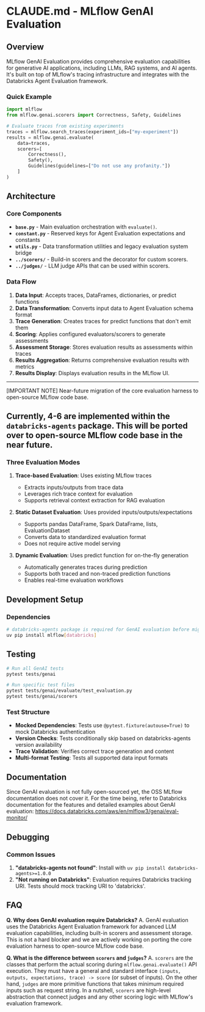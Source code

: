 # CLAUDE.md - MLflow GenAI Evaluation

## Overview

MLflow GenAI Evaluation provides comprehensive evaluation capabilities for generative AI applications, including LLMs, RAG systems, and AI agents. It's built on top of MLflow's tracing infrastructure and integrates with the Databricks Agent Evaluation framework.

### Quick Example

```python
import mlflow
from mlflow.genai.scorers import Correctness, Safety, Guidelines

# Evaluate traces from existing experiments
traces = mlflow.search_traces(experiment_ids=["my-experiment"])
results = mlflow.genai.evaluate(
    data=traces,
    scorers=[
        Correctness(),
        Safety(),
        Guidelines(guidelines=["Do not use any profanity."])
    ]
)
```

## Architecture

### Core Components

- **`base.py`** - Main evaluation orchestration with `evaluate()`.
- **`constant.py`** - Reserved keys for Agent Evaluation expectations and constants
- **`utils.py`** - Data transformation utilities and legacy evaluation system bridge
- **`../scorers/`** - Build-in scorers and the decorator for custom scorers.
- **`../judges/`** - LLM judge APIs that can be used within scorers.

### Data Flow

1. **Data Input**: Accepts traces, DataFrames, dictionaries, or predict functions
2. **Data Transformation**: Converts input data to Agent Evaluation schema format
3. **Trace Generation**: Creates traces for predict functions that don't emit them
4. **Scoring**: Applies configured evaluators/scorers to generate assessments
5. **Assessment Storage**: Stores evaluation results as assessments within traces
6. **Results Aggregation**: Returns comprehensive evaluation results with metrics
7. **Results Display**: Displays evaluation results in the MLflow UI.

--------------------------------
[IMPORTANT NOTE] Near-future migration of the core evaluation harness to open-source MLflow code base.

Currently, 4-6 are implemented within the `databricks-agents` package. This will be ported over to
open-source MLflow code base in the near future.
--------------------------------

### Three Evaluation Modes

1. **Trace-based Evaluation**: Uses existing MLflow traces
   - Extracts inputs/outputs from trace data
   - Leverages rich trace context for evaluation
   - Supports retrieval context extraction for RAG evaluation

2. **Static Dataset Evaluation**: Uses provided inputs/outputs/expectations
   - Supports pandas DataFrame, Spark DataFrame, lists, EvaluationDataset
   - Converts data to standardized evaluation format
   - Does not require active model serving

3. **Dynamic Evaluation**: Uses predict function for on-the-fly generation
   - Automatically generates traces during prediction
   - Supports both traced and non-traced prediction functions
   - Enables real-time evaluation workflows


## Development Setup

### Dependencies

```bash
# databricks-agents package is required for GenAI evaluation before migration
uv pip install mlflow[databricks]
```


## Testing

```bash
# Run all GenAI tests
pytest tests/genai

# Run specific test files
pytest tests/genai/evaluate/test_evaluation.py
pytest tests/genai/scorers
```

### Test Structure

- **Mocked Dependencies**: Tests use `@pytest.fixture(autouse=True)` to mock Databricks authentication
- **Version Checks**: Tests conditionally skip based on databricks-agents version availability
- **Trace Validation**: Verifies correct trace generation and content
- **Multi-format Testing**: Tests all supported data input formats

## Documentation

Since GenAI evaluation is not fully open-sourced yet, the OSS MLflow documentation does not cover it. For the time being, refer to Databricks documentation for the features and detailed examples about GenAI evaluation: https://docs.databricks.com/aws/en/mlflow3/genai/eval-monitor/


## Debugging

### Common Issues

1. **"databricks-agents not found"**: Install with `uv pip install databricks-agents>=1.0.0`
2. **"Not running on Databricks"**: Evaluation requires Databricks tracking URI. Tests should mock tracking URI to 'databricks'.

## FAQ

**Q. Why does GenAI evaluation require Databricks?**
A. GenAI evaluation uses the Databricks Agent Evaluation framework for advanced LLM evaluation capabilities, including built-in scorers and assessment storage. This is not a hard blocker and we are actively working on porting the core evaluation harness to open-source MLflow code base.

**Q. What is the difference between `scorers` and `judges`?**
A. `scorers` are the classes that perform the actual scoring during `mlflow.genai.evaluate()` API execution. They must have a general and standard interface `(inputs, outputs, expectations, trace) -> score` (or subset of inputs). On the other hand, `judges` are more primitive functions that takes minimum required inputs such as request string. In a nutshell, `scorers` are high-level abstraction that connect judges and any other scoring logic with MLflow's evaluation framework.
